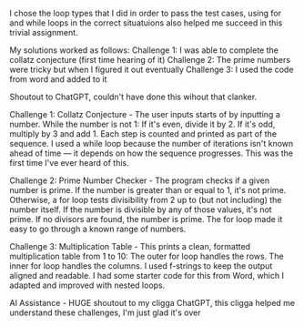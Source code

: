 I chose the loop types that I did in order to pass the test cases, using for and while loops in the correct situatuions also helped me succeed in this trivial assignment.

My solutions worked as follows:
Challenge 1: I was able to complete the collatz conjecture (first time hearing of it)
Challenge 2: The prime numbers were tricky but when I figured it out eventually
Challenge 3: I used the code from word and added to it

Shoutout to ChatGPT, couldn't have done this wihout that clanker.


Challenge 1: Collatz Conjecture - The user inputs starts of by inputting a number. While the number is not 1: If it's even, divide it by 2. If it's odd, multiply by 3 and add 1. Each step is counted and printed as part of the sequence. I used a while loop because the number of iterations isn't known ahead of time — it depends on how the sequence progresses. This was the first time I've ever heard of this.

Challenge 2: Prime Number Checker - The program checks if a given number is prime. If the number is greater than or equal to 1, it's not prime. Otherwise, a for loop tests divisibility from 2 up to (but not including) the number itself. If the number is divisible by any of those values, it's not prime. If no divisors are found, the number is prime. The for loop made it easy to go through a known range of numbers.

Challenge 3: Multiplication Table - This prints a clean, formatted multiplication table from 1 to 10: The outer for loop handles the rows. The inner for loop handles the columns. I used f-strings to keep the output aligned and readable. I had some starter code for this from Word, which I adapted and improved with nested loops.

AI Assistance - HUGE shoutout to my cligga ChatGPT, this cligga helped me understand these challenges, I'm just glad it's over
